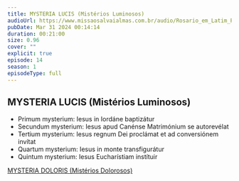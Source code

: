 ```yaml
---
title: MYSTERIA LUCIS (Mistérios Luminosos)
audioUrl: https://www.missaosalvaialmas.com.br/audio/Rosario_em_Latim_Papa_Bento_XV_Luminosos.mp3
pubDate: Mar 31 2024 00:14:14
duration: 00:21:00
size: 0.96
cover: ""
explicit: true
episode: 14
season: 1
episodeType: full
---
```


## MYSTERIA LUCIS (Mistérios Luminosos)

  - Primum mysterium: Iesus in Iordáne baptizátur
  - Secundum mysterium: Iesus apud Canénse Matrimónium se autorevélat
  - Tertium mysterium: Iesus regnum Dei proclámat et ad conversiónem invítat
  - Quartum mysterium: Iesus in monte transfigurátur
  - Quintum mysterium: Iesus Eucharístiam instítuir

<div class="text-center mt-16">
  <a class="btn btn-accent mt-9" href="/episode/post13">MYSTERIA DOLORIS (Mistérios Dolorosos)</a>
</div>